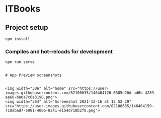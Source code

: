 # ITBooks

## Project setup
```
npm install
```

### Compiles and hot-reloads for development    
```
npm run serve 
  
  
# App Preview screenshots


<img width="306" alt="home" src="https://user-images.githubusercontent.com/82100635/146404126-0385e20d-ad6b-4289-aa60-ba0a7c6e3190.png">
<img width="304" alt="Screenshot 2021-12-16 at 13 52 29" src="https://user-images.githubusercontent.com/82100635/146404159-710abad7-5981-4006-8241-e154d718b2f8.png">
